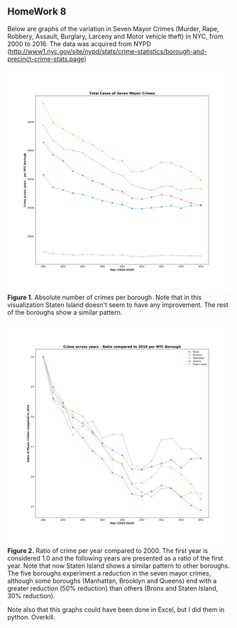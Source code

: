 ## HomeWork 8
Below are graphs of the variation in Seven Mayor Crimes (Murder, Rape, Robbery, Assault, Burglary, Larceny and Motor vehicle theft) in NYC, from 2000 to 2016. The data was acquired from NYPD (http://www1.nyc.gov/site/nypd/stats/crime-statistics/borough-and-precinct-crime-stats.page)


![Alt text](absolute_crime.png)
**Figure 1.** Absolute number of crimes per borough. Note that in this visualization Staten Island doesn't seem to have any improvement. The rest of the boroughs show a similar pattern. 

![Alt text](ratio_crime.png)
**Figure 2.** Ratio of crime per year compared to 2000. The first year is considered 1.0 and the following years are presented as a ratio of the first year. Note that now Staten Island shows a similar pattern to other boroughs. The five boroughs experiment a reduction in the seven mayor crimes, although some boroughs (Manhattan, Brooklyn and Queens) end with a greater reduction (50% reduction) than others (Bronx and Staten Island, 30% reduction). 

Note also that this graphs could have been done in Excel, but I did them in python. Overkill. 
